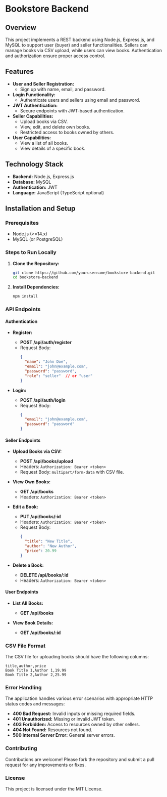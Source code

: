 # Bookstore Backend

## Overview

This project implements a REST backend using Node.js, Express.js, and MySQL to support user (buyer) and seller functionalities. Sellers can manage books via CSV upload, while users can view books. Authentication and authorization ensure proper access control.

## Features

- **User and Seller Registration:**
  - Sign up with name, email, and password.
- **Login Functionality:**
  - Authenticate users and sellers using email and password.
- **JWT Authentication:**
  - Secure endpoints with JWT-based authentication.
- **Seller Capabilities:**
  - Upload books via CSV.
  - View, edit, and delete own books.
  - Restricted access to books owned by others.
- **User Capabilities:**
  - View a list of all books.
  - View details of a specific book.

## Technology Stack

- **Backend:** Node.js, Express.js
- **Database:** MySQL 
- **Authentication:** JWT
- **Language:** JavaScript (TypeScript optional)

## Installation and Setup

### Prerequisites

- Node.js (>=14.x)
- MySQL (or PostgreSQL)

### Steps to Run Locally

1. **Clone the Repository:**

   ```bash
   git clone https://github.com/yourusername/bookstore-backend.git
   cd bookstore-backend


2. **Install Dependencies:**

   ```bash
   npm install

### API Endpoints

#### Authentication

- **Register:**

  - **POST /api/auth/register**
  - Request Body: 
    ```json
    {
      "name": "John Doe",
      "email": "john@example.com",
      "password": "password",
      "role": "seller"  // or "user"
    }
    ```

- **Login:**

  - **POST /api/auth/login**
  - Request Body:
    ```json
    {
      "email": "john@example.com",
      "password": "password"
    }
    ```

#### Seller Endpoints

- **Upload Books via CSV:**

  - **POST /api/books/upload**
  - Headers: `Authorization: Bearer <token>`
  - Request Body: `multipart/form-data` with CSV file.

- **View Own Books:**

  - **GET /api/books**
  - Headers: `Authorization: Bearer <token>`

- **Edit a Book:**

  - **PUT /api/books/:id**
  - Headers: `Authorization: Bearer <token>`
  - Request Body:
    ```json
    {
      "title": "New Title",
      "author": "New Author",
      "price": 20.99
    }
    ```

- **Delete a Book:**

  - **DELETE /api/books/:id**
  - Headers: `Authorization: Bearer <token>`

#### User Endpoints

- **List All Books:**

  - **GET /api/books**

- **View Book Details:**

  - **GET /api/books/:id**

### CSV File Format

The CSV file for uploading books should have the following columns:

  ```csv
  title,author,price
  Book Title 1,Author 1,19.99
  Book Title 2,Author 2,25.99
  ```

### Error Handling

The application handles various error scenarios with appropriate HTTP status codes and messages:

- **400 Bad Request:** Invalid inputs or missing required fields.
- **401 Unauthorized:** Missing or invalid JWT token.
- **403 Forbidden:** Access to resources owned by other sellers.
- **404 Not Found:** Resources not found.
- **500 Internal Server Error:** General server errors.

### Contributing

Contributions are welcome! Please fork the repository and submit a pull request for any improvements or fixes.

### License

This project is licensed under the MIT License.

